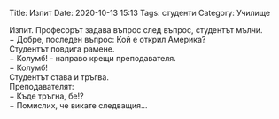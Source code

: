 Title: Изпит
Date: 2020-10-13 15:13
Tags: студенти
Category: Училище



Изпит. Професорът задава въпрос след въпрос, студентът мълчи.  
&minus; Добре, последен въпрос: Кой е открил Америка?  
Студентът повдига рамене.  
&minus; Колумб! - направо крещи преподавателя.  
&minus; Колумб!  
Студентът става и тръгва.  
Преподавателят:  
&minus; Къде тръгна, бе!?  
&minus; Помислих, че викате следващия...  
